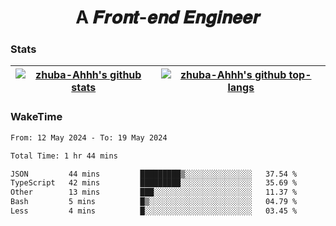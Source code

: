 <h1 align="center">A 𝑭𝒓𝒐𝒏𝒕-𝒆𝒏𝒅 𝑬𝒏𝒈𝒊𝒏𝒆𝒆𝒓</h1>

### Stats

| <a href="https://github.com/zhuba-Ahhh"><img align="center" src="https://github-readme-stats.vercel.app/api?username=zhuba-Ahhh&hide_title=true&hide_border=true&show_icons=trueline_height=21&text_color=000&icon_color=000&bg_color=0,ea6161,ffc64d,fffc4d,52fa5a&theme=graywhite" alt="zhuba-Ahhh's github stats" /> </a> | <a href="https://github.com/zhuba-Ahhh"><img align="center" src="https://github-readme-stats.vercel.app/api/top-langs/?username=zhuba-Ahhh&hide_title=true&hide_border=true&layout=compact&hide_border=true&show_icons=trueline_height=40&text_color=000&icon_color=000&bg_color=0,ea6161,ffc64d,fffc4d,52fa5a&theme=graywhite&langs_count=6" alt="zhuba-Ahhh's github top-langs"/> </a> |
| ------------- | ------------- |

### WakeTime

<!--START_SECTION:waka-->

```txt
From: 12 May 2024 - To: 19 May 2024

Total Time: 1 hr 44 mins

JSON         44 mins         █████████▒░░░░░░░░░░░░░░░   37.54 %
TypeScript   42 mins         █████████░░░░░░░░░░░░░░░░   35.69 %
Other        13 mins         ███░░░░░░░░░░░░░░░░░░░░░░   11.37 %
Bash         5 mins          █▒░░░░░░░░░░░░░░░░░░░░░░░   04.79 %
Less         4 mins          █░░░░░░░░░░░░░░░░░░░░░░░░   03.45 %
```

<!--END_SECTION:waka-->
